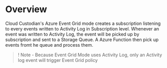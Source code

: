 Overview
========
Cloud Custodian's Azure Event Grid mode creates a subscription listening to every events written to Activity Log in Subscription level. 
Whenever an event was written to Activity Log, the event will be picked up by subscription and sent to a Storage Queue. 
A Azure Function then pick up events fromt he queue and process them.

>! Note - Because Event Grid Mode uses Activity Log, only an Activity log event will trigger Event Grid policy